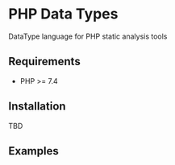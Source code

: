 # PHP Data Types

DataType language for PHP static analysis tools

## Requirements

- PHP >= 7.4

## Installation

TBD

## Examples

```php

```
